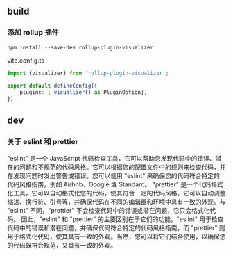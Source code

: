 ## build

### 添加 rollup 插件

```shell
npm install --save-dev rollup-plugin-visualizer
```

vite.config.ts

```ts
import {visualizer} from 'rollup-plugin-visualizer';
...
export default defineConfig({
    plugins: [ visualizer() as PluginOption],
})
```

## dev

### 关于 eslint 和 prettier

"eslint" 是一个 JavaScript 代码检查工具，它可以帮助您发现代码中的错误、潜在的问题和不规范的代码风格。它可以根据您的配置文件中的规则来检查代码，并在发现问题时发出警告或错误。您可以使用 "eslint" 来确保您的代码符合特定的代码风格指南，例如 Airbnb、Google 或 Standard。
"prettier" 是一个代码格式化工具，它可以自动格式化您的代码，使其符合一定的代码风格。它可以自动调整缩进、换行符、引号等，并确保代码在不同的编辑器和环境中具有一致的外观。与 "eslint" 不同，"prettier" 不会检查代码中的错误或潜在问题，它只会格式化代码。
因此，"eslint" 和 "prettier" 的主要区别在于它们的功能。"eslint" 用于检查代码中的错误和潜在问题，并确保代码符合特定的代码风格指南，而 "prettier" 则用于格式化代码，使其具有一致的外观。当然，您可以将它们结合使用，以确保您的代码既符合规范，又具有一致的外观。
